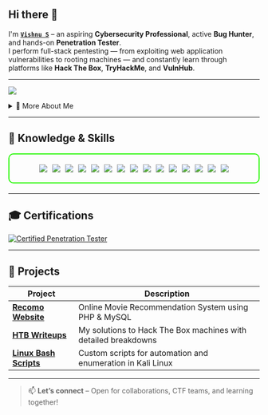 ## Hi there 👋

I'm **[`Vishnu S`](https://www.linkedin.com/in/vishnu-s-1b4672313/)** – an aspiring **Cybersecurity Professional**, active **Bug Hunter**, and hands-on **Penetration Tester**.  
I perform full-stack pentesting — from exploiting web application vulnerabilities to rooting machines — and constantly learn through platforms like **Hack The Box**, **TryHackMe**, and **VulnHub**.

---

<a href="https://www.linkedin.com/in/vishnu-s-1b4672313/"><img src="https://img.shields.io/badge/-LinkedIn-0072b1?&style=for-the-badge&logo=linkedin&logoColor=white" /></a>

<details>
  <summary>📌 More About Me</summary>

- 👨‍💻 **Name**: Vishnu S  
- 🌍 **From**: India  
- 🛡️ **What I Do**:
  - Penetration Testing (Web Applications & Machines)
  - Bug Bounty Hunting (XSS, IDOR, SSRF, etc.)
  - Capture The Flag (CTF) challenges  
- 🔍 **Currently Exploring**:
  - Vulnerability research & CVEs
  - Privilege escalation techniques (Linux/Windows)
  - Bash & Python scripting for automation
- 🧠 **Goal**: To become a strong offensive security expert and contribute to open security communities

</details>

---

<h2 id="knowledge_skills" align='left'>🧠 Knowledge & Skills</h2>

<div style="border: 2px solid #22F700; border-radius: 10px; padding: 20px; margin-bottom: 20px;">
  <div align="left" style="display: flex; flex-wrap: wrap; justify-content: center; gap: 10px;">
      <img src="https://img.shields.io/badge/Burp_Suite-FF6633?style=for-the-badge&logo=burp-suite&color=000000" />
      <img src="https://img.shields.io/badge/PortSwigger-FF6600?style=for-the-badge&logo=burp-suite&logoColor=white&color=000000" />
      <img src="https://img.shields.io/badge/Metasploit-008C8C?style=for-the-badge&logo=metasploit&color=000000" />
      <img src="https://img.shields.io/badge/Nmap-218bff?style=for-the-badge&logo=nmap&color=000000" />
      <img src="https://img.shields.io/badge/Wireshark-009639?style=for-the-badge&logo=wireshark&color=000000" />
      <img src="https://img.shields.io/badge/Linux-FCC624?style=for-the-badge&logo=linux&color=000000" />
      <img src="https://img.shields.io/badge/Kali_Linux-557C94?style=for-the-badge&logo=kali-linux&color=000000" />
      <img src="https://img.shields.io/badge/TryHackMe-212C42?style=for-the-badge&logo=tryhackme&logoColor=white&color=000000" />
      <img src="https://img.shields.io/badge/Hack_The_Box-9FEF00?style=for-the-badge&logo=hack-the-box&logoColor=black&color=000000" />
      <img src="https://img.shields.io/badge/VulnHub-007ACC?style=for-the-badge&logo=internet-explorer&logoColor=white&color=000000" />
      <img src="https://img.shields.io/badge/Python-3776AB?style=for-the-badge&logo=python&color=000000" />
      <img src="https://img.shields.io/badge/MySQL-4479A1?style=for-the-badge&logo=mysql&logoColor=white&color=000000" />
      <img src="https://img.shields.io/badge/HTML5-5D4B6C?style=for-the-badge&logo=html5&color=000000" />
      <img src="https://img.shields.io/badge/CSS3-2965F1?style=for-the-badge&logo=css3&color=000000" />
      <img src="https://img.shields.io/badge/Git-F05032?style=for-the-badge&logo=git&color=000000" />
  </div>
</div>

---

<h2 id="Certifications" align='left'>🎓 Certifications</h2>

<div>
  <a href="https://github.com/Vishnu-S07/Vishnu-S07/blob/main/certificates/CPT%20VISHNU%20.pdf" target="_blank">
    <img src="https://img.shields.io/badge/Certified_Penetration_Tester-Certified-blue?style=for-the-badge&color=000000" alt="Certified Penetration Tester" />
  </a>
</div>


---

<h2 id="Projects" align='left'>🚧 Projects</h2>

| **Project**                              | **Description**                                                  |
|------------------------------------------|------------------------------------------------------------------|
| **[Recomo Website](https://github.com/)** | Online Movie Recommendation System using PHP & MySQL             |
| **[HTB Writeups](https://github.com/)**   | My solutions to Hack The Box machines with detailed breakdowns   |
| **[Linux Bash Scripts](https://github.com/)** | Custom scripts for automation and enumeration in Kali Linux      |

---

> 📫 **Let’s connect** – Open for collaborations, CTF teams, and learning together!
